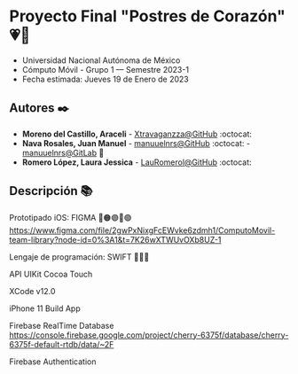 # Proyecto Final "Postres de Corazón" 💗🍰
* Universidad Nacional Autónoma de México
* Cómputo Móvil - Grupo 1 — Semestre 2023-1
* Fecha estimada: Jueves 19 de Enero de 2023

## Autores ✒️
* **Moreno del Castillo, Araceli** - [Xtravaganzza@GitHub](https://github.com/Xtravaganzza) :octocat:
* **Nava Rosales, Juan Manuel**    - [manuuelnrs@GitHub](https://github.com/manuuelnrs) :octocat: - [manuuelnrs@GitLab](https://gitlab.com/manuuelnrs) :fox_face:
* **Romero López, Laura Jessica**  - [LauRomerol@GitHub](https://github.com/LauRomerol) :octocat:

## Descripción :books:
Prototipado iOS: FIGMA 🔴🟠🟣🔵🟢 https://www.figma.com/file/2gwPxNixgFcEWvke6zdmh1/ComputoMovil-team-library?node-id=0%3A1&t=7K26wXTWUvOXb8UZ-1

Lengaje de programación: SWIFT 👨🏻‍💻

API UIKit Cocoa Touch 

XCode v12.0

iPhone 11 Build App

Firebase RealTime Database https://console.firebase.google.com/project/cherry-6375f/database/cherry-6375f-default-rtdb/data/~2F

Firebase Authentication 
